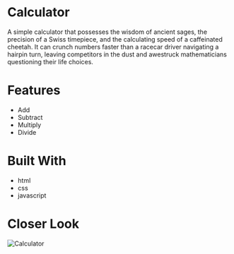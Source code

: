 # Calculator
A simple calculator that possesses the wisdom of ancient sages, the precision of a Swiss timepiece, and the calculating speed of a caffeinated cheetah. It can crunch numbers faster than a racecar driver navigating a hairpin turn, leaving competitors in the dust and awestruck mathematicians questioning their life choices.
# Features
* Add
* Subtract
* Multiply
* Divide
# Built With
* html
* css
* javascript
# Closer Look
![Calculator](https://github.com/RobertxPearce/Calculator/assets/102342225/379c9660-e29a-4fb6-b3ad-21d60a019b70)
